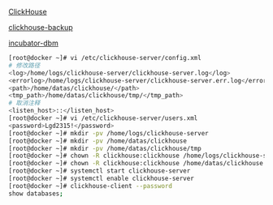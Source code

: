 [ClickHouse](https://github.com/ClickHouse/ClickHouse) 

[clickhouse-backup](https://github.com/AlexAkulov/clickhouse-backup) 

[incubator-dbm](https://github.com/EdurtIO/incubator-dbm) 

```bash
[root@docker ~]# vi /etc/clickhouse-server/config.xml
# 修改路径
<log>/home/logs/clickhouse-server/clickhouse-server.log</log>
<errorlog>/home/logs/clickhouse-server/clickhouse-server.err.log</errorlog>
<path>/home/datas/clickhouse/</path>
<tmp_path>/home/datas/clickhouse/tmp/</tmp_path>
# 取消注释
<listen_host>::</listen_host>
[root@docker ~]# vi /etc/clickhouse-server/users.xml
<password>Lgd2315!</password>
[root@docker ~]# mkdir -pv /home/logs/clickhouse-server
[root@docker ~]# mkdir -pv /home/datas/clickhouse
[root@docker ~]# mkdir -pv /home/datas/clickhouse/tmp
[root@docker ~]# chown -R clickhouse:clickhouse /home/logs/clickhouse-server
[root@docker ~]# chown -R clickhouse:clickhouse /home/datas/clickhouse
[root@docker ~]# systemctl start clickhouse-server
[root@docker ~]# systemctl enable clickhouse-server
[root@docker ~]# clickhouse-client --password
show databases;
```